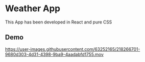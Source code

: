 # Weather App

This App has been developed in React and pure CSS

## Demo

https://user-images.githubusercontent.com/63252165/218266701-9680d303-4d31-4398-9ba9-4aadabfd1755.mov

